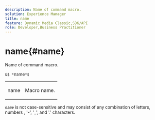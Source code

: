 ```yaml
---
description: Name of command macro.
solution: Experience Manager
title: name
feature: Dynamic Media Classic,SDK/API
role: Developer,Business Practitioner
---
```


# name{#name}

Name of command macro.

 `&$ *`name`*$`

<table id="simpletable_A07C4682275F461BA1F3B7752CE3FAE1"> 
 <tr class="strow"> 
  <td class="stentry"> <p><span class="codeph"> <span class="varname"> name</span></span> </p> </td> 
  <td class="stentry"> <p>Macro name. </p></td> 
 </tr> 
</table>

*`name`* is not case-sensitive and may consist of any combination of letters, numbers , '-', '_', and '.' characters. 

